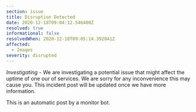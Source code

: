 ```yaml
---
section: issue
title: Disruption Detected
date: 2020-12-18T09:04:12.546400Z
resolved: true
informational: false
resolvedWhen: 2020-12-18T09:05:14.392041Z
affected:
  - Images
severity: disrupted
---
```

*Investigating* - We are investigating a potential issue that might affect the uptime of one our of services. We are sorry for any inconvenience this may cause you. This incident post will be updated once we have more information.

This is an automatic post by a monitor bot.
        